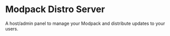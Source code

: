 # Modpack Distro Server
 A host/admin panel to manage your Modpack and distribute updates to your users.
